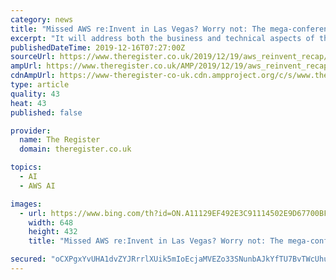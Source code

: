 ```yaml
---
category: news
title: "Missed AWS re:Invent in Las Vegas? Worry not: The mega-conference will be recapped in London next month"
excerpt: "It will address both the business and technical aspects of the AWS cloud, with tracks covering topics such as migration, security, machine learning, artificial intelligence, serverless computing, and more. AWS experts and partners will be on hand throughout to answer your burning questions about cloud computing and the hugely popular AWS platform."
publishedDateTime: 2019-12-16T07:27:00Z
sourceUrl: https://www.theregister.co.uk/2019/12/19/aws_reinvent_recap/
ampUrl: https://www.theregister.co.uk/AMP/2019/12/19/aws_reinvent_recap/
cdnAmpUrl: https://www-theregister-co-uk.cdn.ampproject.org/c/s/www.theregister.co.uk/AMP/2019/12/19/aws_reinvent_recap/
type: article
quality: 43
heat: 43
published: false

provider:
  name: The Register
  domain: theregister.co.uk

topics:
  - AI
  - AWS AI

images:
  - url: https://www.bing.com/th?id=ON.A11129EF492E3C91114502E9D67700BF
    width: 648
    height: 432
    title: "Missed AWS re:Invent in Las Vegas? Worry not: The mega-conference will be recapped in London next month"

secured: "oCXPgxYvUHA1dvZYJRrrlXUik5mIoEcjaMVEZo33SNunbAJkYfTU7BvTWcUhu4jv6msm8Td7+5t7iU58YhVufEWvFedNF7Rg/f+qD0RU70qUXOI+LuksjWdn5oBOLRME0FqFZrjBamnhh1RCixBL0S8a9IKKcjnjuPx0Nbg1AEgcGf0u1aGkKINzeNQ/cIFZ4gxfUFrAp/9ZjveHCNNWYcW050m4FpfP7lSA94Ke5DanFM//4Q5BinqFfxsK1rY5exMVa2ipvJzl1adVuDcKUA==;bQG5OyBIWzE8Mt+Pzi76pw=="
---
```


